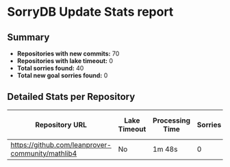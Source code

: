 # SorryDB Update Stats report

## Summary

- **Repositories with new commits:** 70
- **Repositories with lake timeout:** 0
- **Total sorries found:** 40
- **Total new goal sorries found:** 0

## Detailed Stats per Repository

| Repository URL | Lake Timeout | Processing Time | Sorries | New Goal Sorries |
|----------------|--------------|-----------------|---------|------------------|
| https://github.com/leanprover-community/mathlib4 | No | 1m 48s | 0 | 0 |

